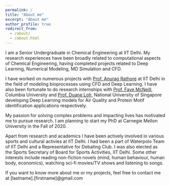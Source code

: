 ```yaml
---
permalink: /
title: "About me"
excerpt: "About me"
author_profile: true
redirect_from: 
  - /about/
  - /about.html
---
```


I am a Senior Undergraduate in Chemical Engineering at IIT Delhi. My research experiences have been broadly related to computational aspects of Chemical Engineering, having completed projects related to Deep Learning, Numerical Modeling, MD Simulation and CFD. 

I have worked on numerous projects with [Prof. Anurag Rathore](http://www.biotechcmz.com/biosketch) at IIT Delhi in the field of modeling bioprocesses using CFD and Deep Learning. I have also been fortunate to do research internships with [Prof. Faye McNeill](http://mcneill-lab.org/v-faye-mcneill/), Columbia University and [Prof. Duane Loh](http://blog.nus.edu.sg/duaneloh/), National University of Singapore developing Deep Learning models for Air Quality and Protein Motif identification applications respectively.

My passion for solving complex problems and impacting lives has motivated me to pursue research. I am planning to start my PhD at Carnegie Mellon University in the Fall of 2020.

Apart from research and academics I have been actively involved in various sports and cultural activies at IIT Delhi. I had been a part of Waterpolo Team of IIT Delhi and a Representative for Debating Club. I was also elected as the Sports Secretary of Board for Sports Activities, IIT Delhi. Some other interests include reading non-fiction novels (mind, human behaviour, human body, economics), watching sci-fi movies/TV shows and listening to songs.   

If you want to know more about me or my projects, feel free to contact me at [lastname].[firstname]@gmail.com



